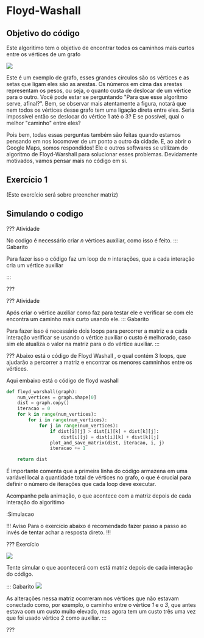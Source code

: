 Floyd-Washall
======
Objetivo do código 
---------

Este algoritimo tem o objetivo de encontrar todos os caminhos mais curtos entre os  vértices de um grafo 

![](Grafo-Desprog.png)

Este é um exemplo de grafo, esses grandes circulos são os vértices e as setas que ligam eles são as arestas. Os números em cima das arestas representam os pesos, ou seja, o quanto custa de deslocar de um vértice para o outro. 
Você pode estar se perguntando "Para que esse algorítmo serve, afinal?". Bem, se observar mais atentamente a figura, notará que nem todos os vértices desse grafo tem uma ligação direta entre eles. Seria impossível então se deslocar do vértice 1 até o 3? E se possível, qual o melhor "caminho" entre eles? 

Pois bem, todas essas perguntas também são feitas quando estamos pensando em nos locomover de um ponto a outro da cidade. E, ao abrir o Google Maps, somos respondidos! Ele e outros softwares se utilizam do algoritmo de Floyd-Warshall para solucionar esses problemas. Devidamente motivados, vamos pensar mais no código em si.

Exercício 1
-----------
(Este exercício será sobre preencher matriz)



Simulando o codigo
---------


??? Atividade

No codigo é necessário criar *n* vértices auxiliar, como isso é feito.
::: Gabarito

Para fazer isso o código faz um loop de  *n* interações, que a cada interação cria um vértice auxiliar

:::

???

??? Atividade

Após criar o vértice auxiliar como faz para testar ele e verificar se com ele encontra um caminho mais curto usando ele.
::: Gabarito

Para fazer isso é necessário dois loops para percorrer a matriz e a cada interação verificar se usando o vértice auxiliar  o custo é melhorado, caso sim ele atualiza o valor na matriz para o do vértice auxiliar.
:::

???
Abaixo está o código de Floyd Washall , o qual contém 3 loops, que ajudarão a percorrer a matriz e encontrar os menores camninhos entre os vértices.

Aqui embaixo está o código de floyd washall 

``` py
def floyd_warshall(graph):
    num_vertices = graph.shape[0]
    dist = graph.copy()
    iteracao = 0
    for k in range(num_vertices):
        for i in range(num_vertices):
            for j in range(num_vertices):
                if dist[i][j] > dist[i][k] + dist[k][j]:
                    dist[i][j] = dist[i][k] + dist[k][j]
                plot_and_save_matrix(dist, iteracao, i, j)
                iteracao += 1

    return dist
```

É importante comenta que a primeira linha do código armazena em uma variável local a quantidade total de vértices no grafo, o que é crucial para definir o número de iterações que cada loop deve executar.


Acompanhe pela animação, o que acontece com a matriz depois de cada interação do algoritimo

:Simulacao

!!! Aviso
Para o exercício abaixo é recomendado fazer passo a passo ao invés de tentar achar a resposta direto.
!!!

??? Exercício

![](Matriz_incial.png)

Tente simular o que acontecerá com está matriz depois de cada interação do código.

::: Gabarito
![](Matriz_final.png)

As alterações nessa matriz ocorreram nos vértices que não estavam conectado como, por exemplo, o caminho entre o vértice *1* e o *3*, que antes estava com um custo muito elevado, mas agora tem um custo três uma vez que foi usado vértice 2 como auxiliar. 
:::

???





